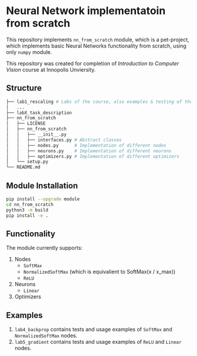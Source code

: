 # Neural Network implementatoin from scratch
This repository implements `nn_from_scratch` module, which is a pet-project, which implements basic Neural Networks functionality from scratch, using only `numpy` module.

This repository was created for completion of *Introduction to Computer Vision* course at Innopolis Unviersity.

## Structure
``` bash
├── lab1_rescaling # Labs of the course, also examples & testing of the module functionality 
│   ...
├── labX_task_description
├── nn_from_scratch
│   ├── LICENSE
│   ├── nn_from_scratch
│   │   ├── __init__.py
│   │   ├── interfaces.py # Abstract classes 
│   │   ├── nodes.py      # Implementation of different nodes
│   │   ├── neurons.py    # Implementation of different neurons 
│   │   ├── optimizers.py # Implementation of different optimizers
│   └── setup.py
└── README.md
```

## Module Installation
```bash
pip install --upgrade module
cd nn_from_scratch
python3 -m build
pip install -e .
```

## Functionality
The module currently supports:
1. Nodes
   * `SoftMax`
   * `NormalizedSoftMax` (which is equivalient to SoftMax(x / x_max))
   * `ReLU` 
2. Neurons
   * `Linear`
3. Optimizers

## Examples
1. `lab4_backprop` contains tests and usage examples of `SoftMax` and `NormalizedSoftMax` nodes.
2. `lab5_gradient` contains tests and usage examples of `ReLU` and `Linear` nodes.
